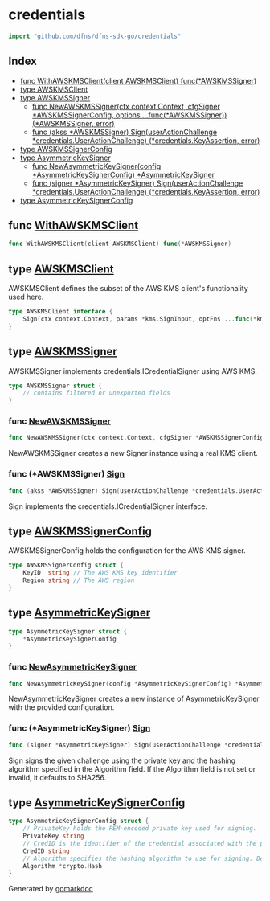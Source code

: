 <!-- Code generated by gomarkdoc. DO NOT EDIT -->

# credentials

```go
import "github.com/dfns/dfns-sdk-go/credentials"
```

## Index

- [func WithAWSKMSClient\(client AWSKMSClient\) func\(\*AWSKMSSigner\)](<#WithAWSKMSClient>)
- [type AWSKMSClient](<#AWSKMSClient>)
- [type AWSKMSSigner](<#AWSKMSSigner>)
  - [func NewAWSKMSSigner\(ctx context.Context, cfgSigner \*AWSKMSSignerConfig, options ...func\(\*AWSKMSSigner\)\) \(\*AWSKMSSigner, error\)](<#NewAWSKMSSigner>)
  - [func \(akss \*AWSKMSSigner\) Sign\(userActionChallenge \*credentials.UserActionChallenge\) \(\*credentials.KeyAssertion, error\)](<#AWSKMSSigner.Sign>)
- [type AWSKMSSignerConfig](<#AWSKMSSignerConfig>)
- [type AsymmetricKeySigner](<#AsymmetricKeySigner>)
  - [func NewAsymmetricKeySigner\(config \*AsymmetricKeySignerConfig\) \*AsymmetricKeySigner](<#NewAsymmetricKeySigner>)
  - [func \(signer \*AsymmetricKeySigner\) Sign\(userActionChallenge \*credentials.UserActionChallenge\) \(\*credentials.KeyAssertion, error\)](<#AsymmetricKeySigner.Sign>)
- [type AsymmetricKeySignerConfig](<#AsymmetricKeySignerConfig>)


<a name="WithAWSKMSClient"></a>
## func [WithAWSKMSClient](<https://github.com/vincentserpoul/dfns-sdk-go/blob/main/credentials/aws_kms_signer.go#L34>)

```go
func WithAWSKMSClient(client AWSKMSClient) func(*AWSKMSSigner)
```



<a name="AWSKMSClient"></a>
## type [AWSKMSClient](<https://github.com/vincentserpoul/dfns-sdk-go/blob/main/credentials/aws_kms_signer.go#L18-L20>)

AWSKMSClient defines the subset of the AWS KMS client's functionality used here.

```go
type AWSKMSClient interface {
    Sign(ctx context.Context, params *kms.SignInput, optFns ...func(*kms.Options)) (*kms.SignOutput, error)
}
```

<a name="AWSKMSSigner"></a>
## type [AWSKMSSigner](<https://github.com/vincentserpoul/dfns-sdk-go/blob/main/credentials/aws_kms_signer.go#L29-L32>)

AWSKMSSigner implements credentials.ICredentialSigner using AWS KMS.

```go
type AWSKMSSigner struct {
    // contains filtered or unexported fields
}
```

<a name="NewAWSKMSSigner"></a>
### func [NewAWSKMSSigner](<https://github.com/vincentserpoul/dfns-sdk-go/blob/main/credentials/aws_kms_signer.go#L41-L45>)

```go
func NewAWSKMSSigner(ctx context.Context, cfgSigner *AWSKMSSignerConfig, options ...func(*AWSKMSSigner)) (*AWSKMSSigner, error)
```

NewAWSKMSSigner creates a new Signer instance using a real KMS client.

<a name="AWSKMSSigner.Sign"></a>
### func \(\*AWSKMSSigner\) [Sign](<https://github.com/vincentserpoul/dfns-sdk-go/blob/main/credentials/aws_kms_signer.go#L68-L70>)

```go
func (akss *AWSKMSSigner) Sign(userActionChallenge *credentials.UserActionChallenge) (*credentials.KeyAssertion, error)
```

Sign implements the credentials.ICredentialSigner interface.

<a name="AWSKMSSignerConfig"></a>
## type [AWSKMSSignerConfig](<https://github.com/vincentserpoul/dfns-sdk-go/blob/main/credentials/aws_kms_signer.go#L23-L26>)

AWSKMSSignerConfig holds the configuration for the AWS KMS signer.

```go
type AWSKMSSignerConfig struct {
    KeyID  string // The AWS KMS key identifier
    Region string // The AWS region
}
```

<a name="AsymmetricKeySigner"></a>
## type [AsymmetricKeySigner](<https://github.com/vincentserpoul/dfns-sdk-go/blob/main/credentials/asymmetric_key_signer.go#L34-L36>)



```go
type AsymmetricKeySigner struct {
    *AsymmetricKeySignerConfig
}
```

<a name="NewAsymmetricKeySigner"></a>
### func [NewAsymmetricKeySigner](<https://github.com/vincentserpoul/dfns-sdk-go/blob/main/credentials/asymmetric_key_signer.go#L39>)

```go
func NewAsymmetricKeySigner(config *AsymmetricKeySignerConfig) *AsymmetricKeySigner
```

NewAsymmetricKeySigner creates a new instance of AsymmetricKeySigner with the provided configuration.

<a name="AsymmetricKeySigner.Sign"></a>
### func \(\*AsymmetricKeySigner\) [Sign](<https://github.com/vincentserpoul/dfns-sdk-go/blob/main/credentials/asymmetric_key_signer.go#L48-L50>)

```go
func (signer *AsymmetricKeySigner) Sign(userActionChallenge *credentials.UserActionChallenge) (*credentials.KeyAssertion, error)
```

Sign signs the given challenge using the private key and the hashing algorithm specified in the Algorithm field. If the Algorithm field is not set or invalid, it defaults to SHA256.

<a name="AsymmetricKeySignerConfig"></a>
## type [AsymmetricKeySignerConfig](<https://github.com/vincentserpoul/dfns-sdk-go/blob/main/credentials/asymmetric_key_signer.go#L25-L32>)



```go
type AsymmetricKeySignerConfig struct {
    // PrivateKey holds the PEM-encoded private key used for signing.
    PrivateKey string
    // CredID is the identifier of the credential associated with the private key.
    CredID string
    // Algorithm specifies the hashing algorithm to use for signing. Defaults to SHA256 if not set.
    Algorithm *crypto.Hash
}
```

Generated by [gomarkdoc](<https://github.com/princjef/gomarkdoc>)
